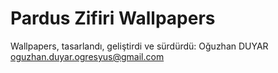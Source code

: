 # Pardus Zifiri Wallpapers
Wallpapers, tasarlandı, geliştirdi ve sürdürdü: Oğuzhan DUYAR oguzhan.duyar.ogresyus@gmail.com
